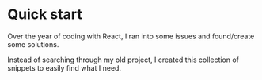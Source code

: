 # Quick start

Over the year of coding with React, I ran into some issues and found/create some solutions.

Instead of searching through my old project, I created this collection of snippets to easily find what I need.
